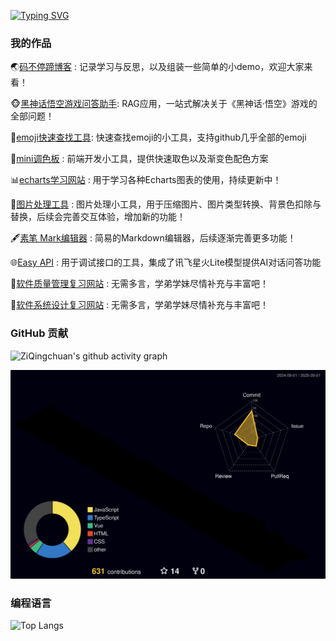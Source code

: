 [![Typing SVG](https://readme-typing-svg.demolab.com?font=Kalam&size=30&duration=3500&pause=1000&color=70A5FD&width=435&lines=Hi+!+I'm+Zi+Qingchuan.%F0%9F%91%8F;You+can+call+me+小川.%F0%9F%98%80)](https://git.io/typing-svg)
### 我的作品

🌏[码不停蹄博客](https://try-catch.life/) : 记录学习与反思，以及组装一些简单的小demo，欢迎大家来看！

🐵[黑神话悟空游戏问答助手](https://www.blackmonkey-assistant.cn): RAG应用，一站式解决关于《黑神话·悟空》游戏的全部问题！

🥰[emoji快速查找工具](https://try-catch.life/emoji-display/): 快速查找emoji的小工具，支持github几乎全部的emoji

🎨[mini调色板](https://try-catch.life/colorful-board/) : 前端开发小工具，提供快速取色以及渐变色配色方案

📊[echarts学习网站](https://try-catch.life/echarts-demo/) : 用于学习各种Echarts图表的使用，持续更新中！

🧰[图片处理工具](https://try-catch.life/img-tools/) : 图片处理小工具，用于压缩图片、图片类型转换、背景色扣除与替换，后续会完善交互体验，增加新的功能！

🖋️[素笔 Mark编辑器](https://marklite.surge.sh/) : 简易的Markdown编辑器，后续逐渐完善更多功能！

🌐[Easy API](https://www.easyapi.top/) : 用于调试接口的工具，集成了讯飞星火Lite模型提供AI对话问答功能

📖[软件质量管理复习网站](https://try-catch.life/SQM/) : 无需多言，学弟学妹尽情补充与丰富吧！

📖[软件系统设计复习网站](https://try-catch.life/SSD/) : 无需多言，学弟学妹尽情补充与丰富吧！

### GitHub 贡献

![ZiQingchuan's github activity graph](https://github-readme-activity-graph.vercel.app/graph?username=ziqingchuan&theme=dracula)

![](./profile-3d-contrib/profile-night-rainbow.svg)

### 编程语言
![Top Langs](https://github-readme-stats.vercel.app/api/top-langs/?username=anuraghazra&layout=donut)
